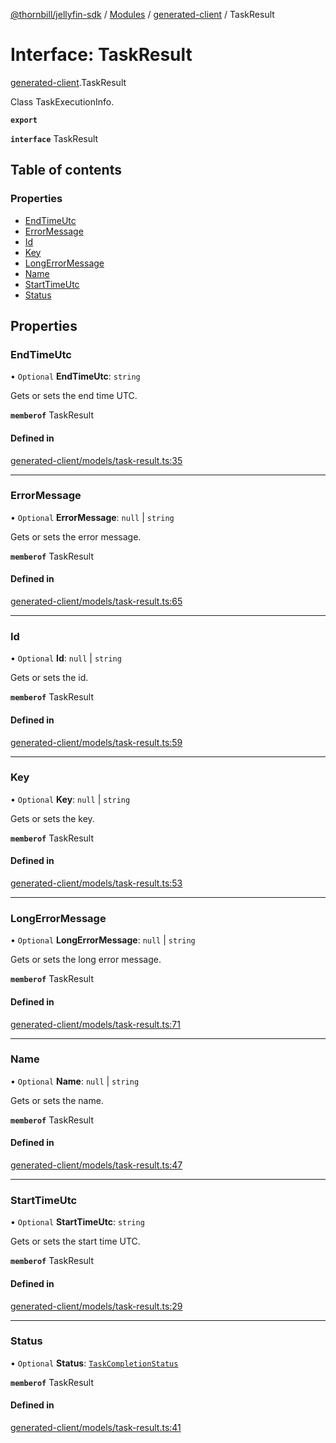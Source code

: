 [@thornbill/jellyfin-sdk](../README.md) / [Modules](../modules.md) / [generated-client](../modules/generated_client.md) / TaskResult

# Interface: TaskResult

[generated-client](../modules/generated_client.md).TaskResult

Class TaskExecutionInfo.

**`export`**

**`interface`** TaskResult

## Table of contents

### Properties

- [EndTimeUtc](generated_client.TaskResult.md#endtimeutc)
- [ErrorMessage](generated_client.TaskResult.md#errormessage)
- [Id](generated_client.TaskResult.md#id)
- [Key](generated_client.TaskResult.md#key)
- [LongErrorMessage](generated_client.TaskResult.md#longerrormessage)
- [Name](generated_client.TaskResult.md#name)
- [StartTimeUtc](generated_client.TaskResult.md#starttimeutc)
- [Status](generated_client.TaskResult.md#status)

## Properties

### EndTimeUtc

• `Optional` **EndTimeUtc**: `string`

Gets or sets the end time UTC.

**`memberof`** TaskResult

#### Defined in

[generated-client/models/task-result.ts:35](https://github.com/thornbill/jellyfin-sdk-typescript/blob/c65c42e/src/generated-client/models/task-result.ts#L35)

___

### ErrorMessage

• `Optional` **ErrorMessage**: ``null`` \| `string`

Gets or sets the error message.

**`memberof`** TaskResult

#### Defined in

[generated-client/models/task-result.ts:65](https://github.com/thornbill/jellyfin-sdk-typescript/blob/c65c42e/src/generated-client/models/task-result.ts#L65)

___

### Id

• `Optional` **Id**: ``null`` \| `string`

Gets or sets the id.

**`memberof`** TaskResult

#### Defined in

[generated-client/models/task-result.ts:59](https://github.com/thornbill/jellyfin-sdk-typescript/blob/c65c42e/src/generated-client/models/task-result.ts#L59)

___

### Key

• `Optional` **Key**: ``null`` \| `string`

Gets or sets the key.

**`memberof`** TaskResult

#### Defined in

[generated-client/models/task-result.ts:53](https://github.com/thornbill/jellyfin-sdk-typescript/blob/c65c42e/src/generated-client/models/task-result.ts#L53)

___

### LongErrorMessage

• `Optional` **LongErrorMessage**: ``null`` \| `string`

Gets or sets the long error message.

**`memberof`** TaskResult

#### Defined in

[generated-client/models/task-result.ts:71](https://github.com/thornbill/jellyfin-sdk-typescript/blob/c65c42e/src/generated-client/models/task-result.ts#L71)

___

### Name

• `Optional` **Name**: ``null`` \| `string`

Gets or sets the name.

**`memberof`** TaskResult

#### Defined in

[generated-client/models/task-result.ts:47](https://github.com/thornbill/jellyfin-sdk-typescript/blob/c65c42e/src/generated-client/models/task-result.ts#L47)

___

### StartTimeUtc

• `Optional` **StartTimeUtc**: `string`

Gets or sets the start time UTC.

**`memberof`** TaskResult

#### Defined in

[generated-client/models/task-result.ts:29](https://github.com/thornbill/jellyfin-sdk-typescript/blob/c65c42e/src/generated-client/models/task-result.ts#L29)

___

### Status

• `Optional` **Status**: [`TaskCompletionStatus`](../enums/generated_client.TaskCompletionStatus.md)

**`memberof`** TaskResult

#### Defined in

[generated-client/models/task-result.ts:41](https://github.com/thornbill/jellyfin-sdk-typescript/blob/c65c42e/src/generated-client/models/task-result.ts#L41)
